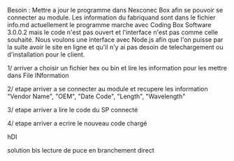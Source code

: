 Besoin  :
Mettre a jour le programme dans Nexconec Box afin se pouvoir se connecter au module. Les information du fabriquand sont dans le fichier info.md
actuellement le programme marche avec Coding Box Software 3.0.0.2 mais le code n'est pas ouvert et l'interface n'est pas comme celle souhaité.
Nous voulons une interface avec Node.js afin que l'on puisse par la suite avoir le site en ligne et qu'il n'y ai pas desoin de telechargement ou d'installation pour le client.

1/ arriver a choisir un fichier hex ou bin et lire les information pour les mettre dans File INformation

2/ etape arriver a se connecter au module et recupere les information "Vendor Name", "OEM",  "Date Code", "Length", "Wavelength"

3/ etape arriver a lire le code du SP connecté

4/ etape arriver a ecrire le nouveau code chargé



hDI


solution bis lecture de puce en branchement direct